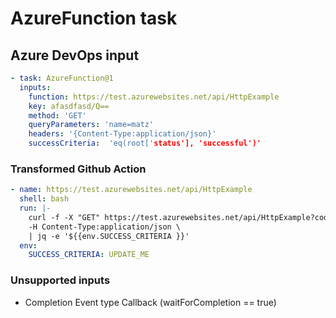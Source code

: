# AzureFunction task

## Azure DevOps input

```yaml
- task: AzureFunction@1
  inputs:
    function: https://test.azurewebsites.net/api/HttpExample
    key: afasdfasd/Q==
    method: 'GET'
    queryParameters: 'name=matz'
    headers: '{Content-Type:application/json}' 
    successCriteria:  'eq(root['status'], 'successful')'                    
```

### Transformed Github Action

```yaml
- name: https://test.azurewebsites.net/api/HttpExample
  shell: bash
  run: |-
    curl -f -X "GET" https://test.azurewebsites.net/api/HttpExample?code=afasdfasd/Q==&name=matz \
    -H Content-Type:application/json \
    | jq -e '${{env.SUCCESS_CRITERIA }}'
  env:
    SUCCESS_CRITERIA: UPDATE_ME
```

### Unsupported inputs

- Completion Event type Callback (waitForCompletion == true)
